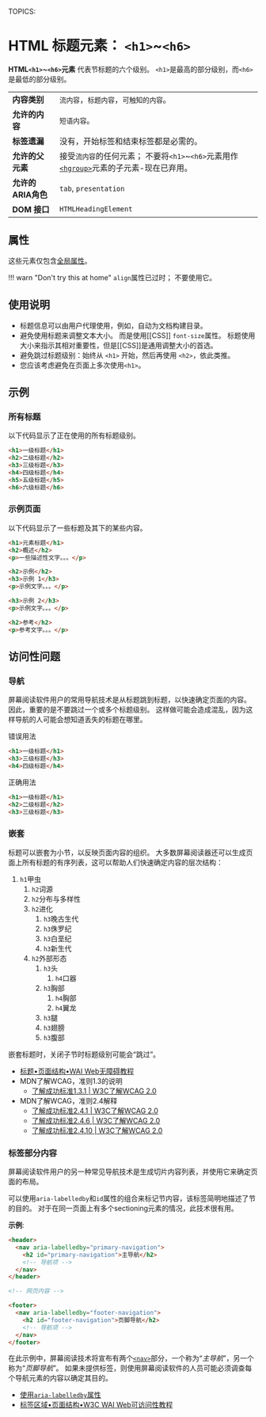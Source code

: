 TOPICS: <h1>
        <h2>
        <h3>
        <h4>
        <h5>
        <h6>

# HTML 标题元素： `<h1>`~`<h6>`

**HTML`<h1>`~`<h6>`元素** 代表节标题的六个级别。 `<h1>`是最高的部分级别，而`<h6>`是最低的部分级别。

|  |  |
| :-- | :-- |
| **内容类别** | `流内容`，`标题内容`，`可触知的内容`。 |
| **允许的内容** | `短语内容`。 |
| **标签遗漏** | 没有，开始标签和结束标签都是必需的。 |
| **允许的父元素** | 接受`流内容`的任何元素； 不要将`<h1>`~`<h6>`元素用作[`<hgroup>`](/zh-hans/webfrontend/<hgroup>)元素的子元素-现在已弃用。|
| **允许的ARIA角色** | `tab`, `presentation` |
| **DOM 接口** | `HTMLHeadingElement` |

## 属性

这些元素仅包含[全局属性](/zh-hans/webfrontend/HTML_Global_Attributes)。

!!! warn "Don't try this at home"
    `align`属性已过时； 不要使用它。

## 使用说明

- 标题信息可以由用户代理使用，例如，自动为文档构建目录。
- 避免使用标题来调整文本大小。 而是使用[[CSS]] `font-size`属性。 标题使用大小来指示其相对重要性，但是[[CSS]]是通用调整大小的首选。
- 避免跳过标题级别：始终从 `<h1>` 开始，然后再使用 `<h2>`，依此类推。
- 您应该考虑避免在页面上多次使用`<h1>`。

## 示例

### 所有标题

以下代码显示了正在使用的所有标题级别。

```html
<h1>一级标题</h1>
<h2>二级标题</h2>
<h3>三级标题</h3>
<h4>四级标题</h4>
<h5>五级标题</h5>
<h6>六级标题</h6>
```

### 示例页面

以下代码显示了一些标题及其下的某些内容。

```html
<h1>元素标题</h1>
<h2>概述</h2>
<p>一些描述性文字。。。</p>

<h2>示例</h2>
<h3>示例 1</h3>
<p>示例文字。。。</p>

<h3>示例 2</h3>
<p>示例文字。。。</p>

<h2>参考</h2>
<p>参考文字。。。</p>
```

## 访问性问题

### 导航

屏幕阅读软件用户的常用导航技术是从标题跳到标题，以快速确定页面的内容。 因此，重要的是不要跳过一个或多个标题级别。 这样做可能会造成混乱，因为这样导航的人可能会想知道丢失的标题在哪里。

错误用法

```html
<h1>一级标题</h1>
<h3>三级标题</h3>
<h4>四级标题</h4>
```

正确用法

```html
<h1>一级标题</h1>
<h2>二级标题</h2>
<h3>三级标题</h3>
```

### 嵌套

标题可以嵌套为小节，以反映页面内容的组织。 大多数屏幕阅读器还可以生成页面上所有标题的有序列表，这可以帮助人们快速确定内容的层次结构：

1. `h1`甲虫
   1. `h2`词源
   2. `h2`分布与多样性
   3. `h2`进化
      1. `h3`晚古生代
      2. `h3`侏罗纪
      3. `h3`白垩纪
      4. `h3`新生代
   4. `h2`外部形态
      1. `h3`头
         1. `h4`口器
      2. `h3`胸部
         1. `h4`胸部
         2. `h4`翼龙
      3. `h3`腿
      4. `h3`翅膀
      5. `h3`腹部

嵌套标题时，关闭子节时标题级别可能会“跳过”。

- [标题•页面结构•WAI Web无障碍教程](https://www.w3.org/WAI/tutorials/page-structure/headings/)
- MDN了解WCAG，准则1.3的说明
    - [了解成功标准1.3.1 | W3C了解WCAG 2.0](https://www.w3.org/TR/UNDERSTANDING-WCAG20/content-structure-separation-programmatic.html)
- MDN了解WCAG，准则2.4解释
    - [了解成功标准2.4.1 | W3C了解WCAG 2.0](https://www.w3.org/TR/UNDERSTANDING-WCAG20/navigation-mechanisms-skip.html)
    - [了解成功标准2.4.6 | W3C了解WCAG 2.0](https://www.w3.org/TR/UNDERSTANDING-WCAG20/navigation-mechanisms-descriptive.html)
    - [了解成功标准2.4.10 | W3C了解WCAG 2.0](https://www.w3.org/TR/UNDERSTANDING-WCAG20/navigation-mechanisms-headings.html)

### 标签部分内容

屏幕阅读软件用户的另一种常见导航技术是生成切片内容列表，并使用它来确定页面的布局。

可以使用`aria-labelledby`和`id`属性的组合来标记节内容，该标签简明地描述了节的目的。 对于在同一页面上有多个sectioning元素的情况，此技术很有用。

**示例**:

```html
<header>
  <nav aria-labelledby="primary-navigation">
    <h2 id="primary-navigation">主导航</h2>
    <!-- 导航项 -->
  </nav>
</header>

<!-- 网页内容 -->

<footer>
  <nav aria-labelledby="footer-navigation">
    <h2 id="footer-navigation">页脚导航</h2>
    <!-- 导航项 -->
  </nav>
</footer>
```

在此示例中，屏幕阅读技术将宣布有两个[`<nav>`](/zh-hans/webfrontend/<nav>)部分，一个称为“*主导航*”，另一个称为“*页脚导航*”。
如果未提供标签，则使用屏幕阅读软件的人员可能必须调查每个导航元素的内容以确定其目的。

- [使用`aria-labelledby`属性](https://wiki.developer.mozilla.org/en-US/docs/Web/Accessibility/ARIA/ARIA_Techniques/Using_the_aria-labelledby_attribute)
- [标签区域•页面结构•W3C WAI Web可访问性教程](https://www.w3.org/WAI/tutorials/page-structure/labels/#using-aria-labelledby)
